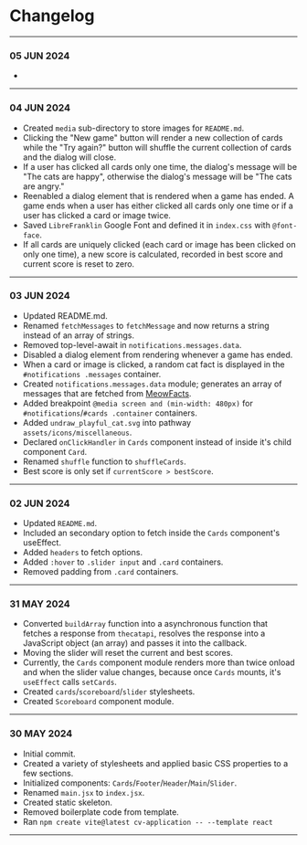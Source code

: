 # Changelog
---
### 05 JUN 2024
- 
---
### 04 JUN 2024
- Created `media` sub-directory to store images for `README.md`.
- Clicking the "New game" button will render a new collection of cards while the "Try again?" button will shuffle the current collection of cards and the dialog will close. 
- If a user has clicked all cards only one time, the dialog's message will be "The cats are happy", otherwise the dialog's message will be "The cats are angry."
- Reenabled a dialog element that is rendered when a game has ended. A game ends when a user has either clicked all cards only one time or if a user has clicked a card or image twice. 
- Saved `LibreFranklin` Google Font and defined it in `index.css` with `@font-face`.
- If all cards are uniquely clicked (each card or image has been clicked on only one time), a new score is calculated, recorded in best score and current score is reset to zero.
---
### 03 JUN 2024
- Updated README.md.
- Renamed `fetchMessages` to `fetchMessage` and now returns a string instead of an array of strings.
- Removed top-level-await in `notifications.messages.data`.
- Disabled a dialog element from rendering whenever a game has ended.
- When a card or image is clicked, a random cat fact is displayed in the `#notifications .messages` container.
- Created `notifications.messages.data` module; generates an array of messages that are fetched from [MeowFacts](https://github.com/wh-iterabb-it/meowfacts).
- Added breakpoint `@media screen and (min-width: 480px)` for `#notifications`/`#cards .container` containers.
- Added `undraw_playful_cat.svg` into pathway `assets/icons/miscellaneous`.
- Declared `onClickHandler` in `Cards` component instead of inside it's child component `Card`.
- Renamed `shuffle` function to `shuffleCards`.
- Best score is only set if `currentScore > bestScore`.
---
### 02 JUN 2024
- Updated `README.md`.
- Included an secondary option to fetch inside the `Cards` component's useEffect.
- Added `headers` to fetch options.
- Added `:hover` to `.slider input` and `.card` containers.
- Removed padding from `.card` containers.
---
### 31 MAY 2024
- Converted `buildArray` function into a asynchronous function that fetches a response from `thecatapi`, resolves the response into a JavaScript object (an array) and passes it into the callback.
- Moving the slider will reset the current and best scores.
- Currently, the `Cards` component module renders more than twice onload and when the slider value changes, because once `Cards` mounts, it's `useEffect` calls `setCards`.
- Created `cards`/`scoreboard`/`slider` stylesheets.
- Created `Scoreboard` component module.
---
### 30 MAY 2024
- Initial commit.
- Created a variety of stylesheets and applied basic CSS properties to a few sections.
- Initialized components: `Cards`/`Footer`/`Header`/`Main`/`Slider`.
- Renamed `main.jsx` to `index.jsx`.
- Created static skeleton.
- Removed boilerplate code from template.
- Ran `npm create vite@latest cv-application -- --template react`
---
